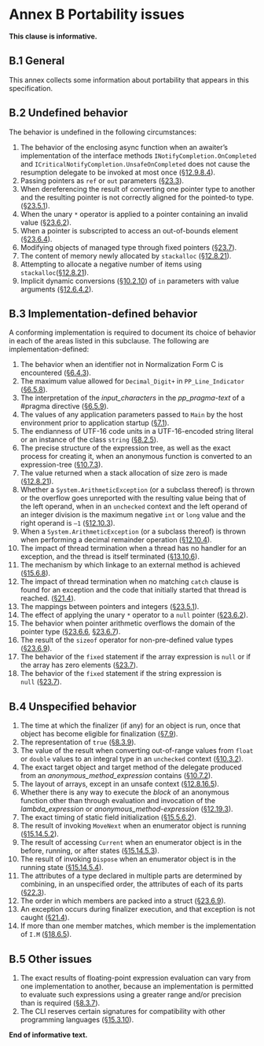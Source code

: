 # Annex B Portability issues

**This clause is informative.**

## B.1 General

This annex collects some information about portability that appears in this specification.

## B.2 Undefined behavior

The behavior is undefined in the following circumstances:

1. The behavior of the enclosing async function when an awaiter’s implementation of the interface methods `INotifyCompletion.OnCompleted` and `ICriticalNotifyCompletion.UnsafeOnCompleted` does not cause the resumption delegate to be invoked at most once ([§12.9.8.4](expressions.md#12984-run-time-evaluation-of-await-expressions)).
1. Passing pointers as `ref` or `out` parameters ([§23.3](unsafe-code.md#233-pointer-types)).
1. When dereferencing the result of converting one pointer type to another and the resulting pointer is not correctly aligned for the pointed-to type. ([§23.5.1](unsafe-code.md#2351-general)).
1. When the unary `*` operator is applied to a pointer containing an invalid value ([§23.6.2](unsafe-code.md#2362-pointer-indirection)).
1. When a pointer is subscripted to access an out-of-bounds element ([§23.6.4](unsafe-code.md#2364-pointer-element-access)).
1. Modifying objects of managed type through fixed pointers ([§23.7](unsafe-code.md#237-the-fixed-statement)).
1. The content of memory newly allocated by `stackalloc` ([§12.8.21](expressions.md#12821-stack-allocation)).
1. Attempting to allocate a negative number of items using `stackalloc`([§12.8.21](expressions.md#12821-stack-allocation)).
1. Implicit dynamic conversions ([§10.2.10](conversions.md#10210-implicit-dynamic-conversions)) of `in` parameters with value arguments ([§12.6.4.2](expressions.md#12642-applicable-function-member)).

## B.3 Implementation-defined behavior

A conforming implementation is required to document its choice of behavior in each of the areas listed in this subclause. The following are implementation-defined:

1. The behavior when an identifier not in Normalization Form C is encountered ([§6.4.3](lexical-structure.md#643-identifiers)).
1. The maximum value allowed for `Decimal_Digit+` in `PP_Line_Indicator` ([§6.5.8](lexical-structure.md#658-line-directives)).
1. The interpretation of the *input_characters* in the *pp_pragma-text* of a #pragma directive ([§6.5.9](lexical-structure.md#659-pragma-directives)).
1. The values of any application parameters passed to `Main` by the host environment prior to application startup ([§7.1](basic-concepts.md#71-application-startup)).
1. The endianness of UTF-16 code units in a UTF-16-encoded string literal or an instance of the class `string` ([§8.2.5](types.md#825-the-string-type)).
1. The precise structure of the expression tree, as well as the exact process for creating it, when an anonymous function is converted to an expression-tree ([§10.7.3](conversions.md#1073-evaluation-of-lambda-expression-conversions-to-expression-tree-types)).
1. The value returned when a stack allocation of size zero is made ([§12.8.21](expressions.md#12821-stack-allocation)).
1. Whether a `System.ArithmeticException` (or a subclass thereof) is thrown or the overflow goes unreported with the resulting value being that of the left operand, when in an `unchecked` context and the left operand of an integer division is the maximum negative `int` or `long` value and the right operand is `–1` ([§12.10.3](expressions.md#12103-division-operator)).
1. When a `System.ArithmeticException` (or a subclass thereof) is thrown when performing a decimal remainder operation ([§12.10.4](expressions.md#12104-remainder-operator)).
1. The impact of thread termination when a thread has no handler for an exception, and the thread is itself terminated ([§13.10.6](statements.md#13106-the-throw-statement)).
1. The mechanism by which linkage to an external method is achieved ([§15.6.8](classes.md#1568-external-methods)).
1. The impact of thread termination when no matching `catch` clause is found for an exception and the code that initially started that thread is reached. ([§21.4](exceptions.md#214-how-exceptions-are-handled)).
1. The mappings between pointers and integers ([§23.5.1](unsafe-code.md#2351-general)).
1. The effect of applying the unary `*` operator to a `null` pointer ([§23.6.2](unsafe-code.md#2362-pointer-indirection)).
1. The behavior when pointer arithmetic overflows the domain of the pointer type ([§23.6.6](unsafe-code.md#2366-pointer-increment-and-decrement), [§23.6.7](unsafe-code.md#2367-pointer-arithmetic)).
1. The result of the `sizeof` operator for non-pre-defined value types ([§23.6.9](unsafe-code.md#2369-the-sizeof-operator)).
1. The behavior of the `fixed` statement if the array expression is `null` or if the array has zero elements ([§23.7](unsafe-code.md#237-the-fixed-statement)).
1. The behavior of the `fixed` statement if the string expression is `null` ([§23.7](unsafe-code.md#237-the-fixed-statement)).

## B.4 Unspecified behavior

1. The time at which the finalizer (if any) for an object is run, once that object has become eligible for finalization ([§7.9](basic-concepts.md#79-automatic-memory-management)).
1. The representation of `true` ([§8.3.9](types.md#839-the-bool-type)).
1. The value of the result when converting out-of-range values from `float` or `double` values to an integral type in an `unchecked` context ([§10.3.2](conversions.md#1032-explicit-numeric-conversions)).
1. The exact target object and target method of the delegate produced from an *anonymous_method_expression* contains ([§10.7.2](conversions.md#1072-evaluation-of-anonymous-function-conversions-to-delegate-types)).
1. The layout of arrays, except in an unsafe context ([§12.8.16.5](expressions.md#128165-array-creation-expressions)).
1. Whether there is any way to execute the *block* of an anonymous function other than through evaluation and invocation of the *lambda_expression* or *anonymous_method-expression* ([§12.19.3](expressions.md#12193-anonymous-function-bodies)).
1. The exact timing of static field initialization ([§15.5.6.2](classes.md#15562-static-field-initialization)).
1. The result of invoking `MoveNext` when an enumerator object is running ([§15.14.5.2](classes.md#151452-the-movenext-method)).
1. The result of accessing `Current` when an enumerator object is in the before, running, or after states ([§15.14.5.3](classes.md#151453-the-current-property)).
1. The result of invoking `Dispose` when an enumerator object is in the running state ([§15.14.5.4](classes.md#151454-the-dispose-method)).
1. The attributes of a type declared in multiple parts are determined by combining, in an unspecified order, the attributes of each of its parts ([§22.3](attributes.md#223-attribute-specification)).
1. The order in which members are packed into a struct ([§23.6.9](unsafe-code.md#2369-the-sizeof-operator)).
1. An exception occurs during finalizer execution, and that exception is not caught ([§21.4](exceptions.md#214-how-exceptions-are-handled)).
1. If more than one member matches, which member is the implementation of `I.M` ([§18.6.5](interfaces.md#1865-interface-mapping)).

## B.5 Other issues

1. The exact results of floating-point expression evaluation can vary from one implementation to another, because an implementation is permitted to evaluate such expressions using a greater range and/or precision than is required ([§8.3.7](types.md#837-floating-point-types)).
1. The CLI reserves certain signatures for compatibility with other programming languages ([§15.3.10](classes.md#15310-reserved-member-names)).

**End of informative text.**
